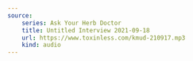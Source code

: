```yaml
---
source:
    series: Ask Your Herb Doctor
    title: Untitled Interview 2021-09-18
    url: https://www.toxinless.com/kmud-210917.mp3
    kind: audio
---
```

